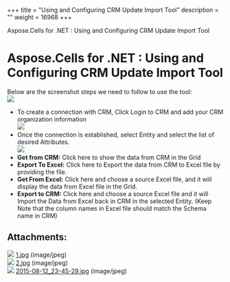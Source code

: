+++
title = "Using and Configuring CRM Update Import Tool" 
description = "" 
weight = 16968 
+++

Aspose.Cells for .NET : Using and Configuring CRM Update Import Tool  

# Aspose.Cells for .NET : Using and Configuring CRM Update Import Tool


Below are the screenshot steps we need to follow to use the tool:  
![](https://docs2.aspose.com/cells/net/attachments/thumbnails/5025002/5115187)

*   To create a connection with CRM, Click Login to CRM and add your CRM organization information  
    ![](https://docs2.aspose.com/cells/net/attachments/thumbnails/5025002/5115189)
*   Once the connection is established, select Entity and select the list of desired Attributes.  
    ![](https://docs2.aspose.com/cells/net/attachments/thumbnails/5025002/5115188)
*   **Get from CRM:** Click here to show the data from CRM in the Grid
*   **Export To Excel:** Click here to Export the data from CRM to Excel file by providing the file.
*   **Get From Excel:** Click here and choose a source Excel file, and it will display the data from Excel file in the Grid.
*   **Export to CRM:** Click here and choose a source Excel file and it will Import the Data from Excel back in CRM in the selected Entity. (Keep Note that the column names in Excel file should match the Schema name in CRM)

## Attachments:

![](https://docs2.aspose.com/cells/net/images/icons/bullet_blue.gif) [1.jpg](https://docs2.aspose.com/cells/net/attachments/5025002/5115187.jpg) (image/jpeg)  
![](https://docs2.aspose.com/cells/net/images/icons/bullet_blue.gif) [2.jpg](https://docs2.aspose.com/cells/net/attachments/5025002/5115189.jpg) (image/jpeg)  
![](https://docs2.aspose.com/cells/net/images/icons/bullet_blue.gif) [2015-08-12\_23-45-29.jpg](https://docs2.aspose.com/cells/net/attachments/5025002/5115188.jpg) (image/jpeg)  


